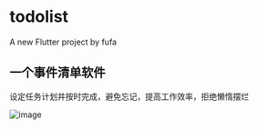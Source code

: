 # todolist

A new Flutter project by fufa

## 一个事件清单软件

设定任务计划并按时完成，避免忘记，提高工作效率，拒绝懒惰摆烂

![image](https://github.com/dodjhsbsn/todolist/blob/test/device-2023-07-13-152337.gif)
